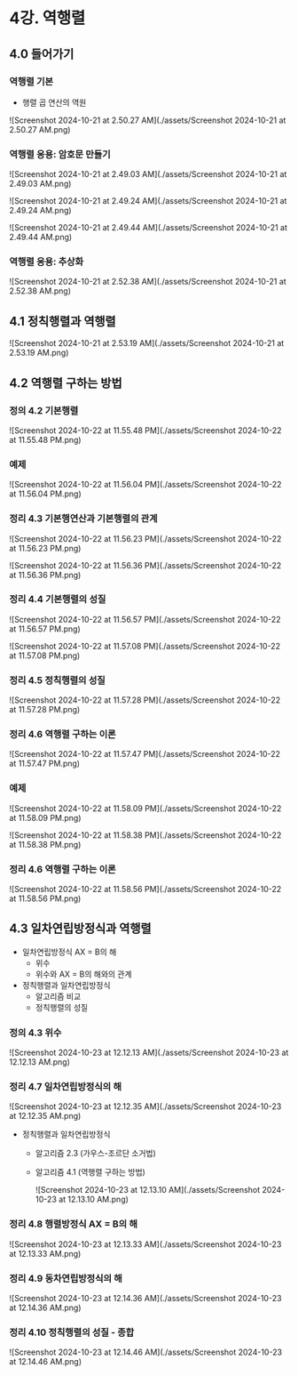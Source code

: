# 4강. 역행렬

## 4.0 들어가기

### 역행렬 기본

- 행렬 곱 연산의 역원

![Screenshot 2024-10-21 at 2.50.27 AM](./assets/Screenshot 2024-10-21 at 2.50.27 AM.png)



### 역행렬 응용: 암호문 만들기

![Screenshot 2024-10-21 at 2.49.03 AM](./assets/Screenshot 2024-10-21 at 2.49.03 AM.png)

![Screenshot 2024-10-21 at 2.49.24 AM](./assets/Screenshot 2024-10-21 at 2.49.24 AM.png)

![Screenshot 2024-10-21 at 2.49.44 AM](./assets/Screenshot 2024-10-21 at 2.49.44 AM.png)



### 역행렬 응용: 추상화

![Screenshot 2024-10-21 at 2.52.38 AM](./assets/Screenshot 2024-10-21 at 2.52.38 AM.png)



## 4.1 정칙행렬과 역행렬

![Screenshot 2024-10-21 at 2.53.19 AM](./assets/Screenshot 2024-10-21 at 2.53.19 AM.png)



## 4.2 역행렬 구하는 방법

### 정의 4.2 기본행렬

![Screenshot 2024-10-22 at 11.55.48 PM](./assets/Screenshot 2024-10-22 at 11.55.48 PM.png)



### 예제

![Screenshot 2024-10-22 at 11.56.04 PM](./assets/Screenshot 2024-10-22 at 11.56.04 PM.png)



### 정리 4.3 기본행연산과 기본행렬의 관계

![Screenshot 2024-10-22 at 11.56.23 PM](./assets/Screenshot 2024-10-22 at 11.56.23 PM.png)

![Screenshot 2024-10-22 at 11.56.36 PM](./assets/Screenshot 2024-10-22 at 11.56.36 PM.png)



### 정리 4.4 기본행렬의 성질

![Screenshot 2024-10-22 at 11.56.57 PM](./assets/Screenshot 2024-10-22 at 11.56.57 PM.png)

![Screenshot 2024-10-22 at 11.57.08 PM](./assets/Screenshot 2024-10-22 at 11.57.08 PM.png)



### 정리 4.5 정칙행렬의 성질

![Screenshot 2024-10-22 at 11.57.28 PM](./assets/Screenshot 2024-10-22 at 11.57.28 PM.png)



### 정리 4.6 역행렬 구하는 이론

![Screenshot 2024-10-22 at 11.57.47 PM](./assets/Screenshot 2024-10-22 at 11.57.47 PM.png)



### 예제

![Screenshot 2024-10-22 at 11.58.09 PM](./assets/Screenshot 2024-10-22 at 11.58.09 PM.png)

![Screenshot 2024-10-22 at 11.58.38 PM](./assets/Screenshot 2024-10-22 at 11.58.38 PM.png)



### 정리 4.6 역행렬 구하는 이론

![Screenshot 2024-10-22 at 11.58.56 PM](./assets/Screenshot 2024-10-22 at 11.58.56 PM.png)



## 4.3 일차연립방정식과 역행렬

- 일차연립방정식 AX = B의 해
  - 위수
  - 위수와 AX = B의 해와의 관계
- 정칙행렬과 일차연립방정식
  - 알고리즘 비교
  - 정칙행렬의 성질



### 정의 4.3 위수

![Screenshot 2024-10-23 at 12.12.13 AM](./assets/Screenshot 2024-10-23 at 12.12.13 AM.png)



### 정리 4.7 일차연립방정식의 해

![Screenshot 2024-10-23 at 12.12.35 AM](./assets/Screenshot 2024-10-23 at 12.12.35 AM.png)



- 정칙행렬과 일차연립방정식

  - 알고리즘 2.3 (가우스-조르단 소거법)

  - 알고리즘 4.1 (역행렬 구하는 방법)

    ![Screenshot 2024-10-23 at 12.13.10 AM](./assets/Screenshot 2024-10-23 at 12.13.10 AM.png)



### 정리 4.8 행렬방정식 AX = B의 해

![Screenshot 2024-10-23 at 12.13.33 AM](./assets/Screenshot 2024-10-23 at 12.13.33 AM.png)

### 정리 4.9 동차연립방정식의 해

![Screenshot 2024-10-23 at 12.14.36 AM](./assets/Screenshot 2024-10-23 at 12.14.36 AM.png)

### 정리 4.10 정칙행렬의 성질 - 종합

![Screenshot 2024-10-23 at 12.14.46 AM](./assets/Screenshot 2024-10-23 at 12.14.46 AM.png)
